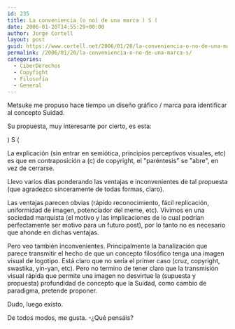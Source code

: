 ```yaml
---
id: 235
title: La conveniencia (o no) de una marca ) S (
date: 2006-01-20T14:55:29+00:00
author: Jorge Cortell
layout: post
guid: https://www.cortell.net/2006/01/20/la-conveniencia-o-no-de-una-marca-s/
permalink: /2006/01/20/la-conveniencia-o-no-de-una-marca-s/
categories:
  - CiberDerechos
  - Copyfight
  - Filosofí­a
  - General
---
```

Metsuke me propuso hace tiempo un diseño gráfico / marca para identificar al concepto Suidad.

Su propuesta, muy interesante por cierto, es esta:
  
) S (

La explicación (sin entrar en semiótica, principios perceptivos visuales, etc) es que en contraposición a (c) de copyright, el "paréntesis" se "abre", en vez de cerrarse.

Llevo varios dí­as ponderando las ventajas e inconvenientes de tal propuesta (que agradezco sinceramente de todas formas, claro).

Las ventajas parecen obvias (rápido reconocimiento, fácil replicación, uniformidad de imagen, potenciador del meme, etc). Vivimos en una sociedad marquista (el motivo y las implicaciones de lo cual podrí­an perfectamente ser motivo para un futuro post), por lo tanto no es necesario que ahonde en dichas ventajas.

Pero veo también inconvenientes. Principalmente la banalización que parece transmitir el hecho de que un concepto filosófico tenga una imagen visual de logotipo. Está claro que no serí­a el primer caso (cruz, copyright, swastika, yin-yan, etc). Pero no termino de tener claro que la transmisión visual rápida que permite una imagen no desvirtue la (supuesta y propuesta) profundidad de concepto que la Suidad, como cambio de paradigma, pretende proponer.

Dudo, luego existo.

De todos modos, me gusta. -¿Qué pensáis?